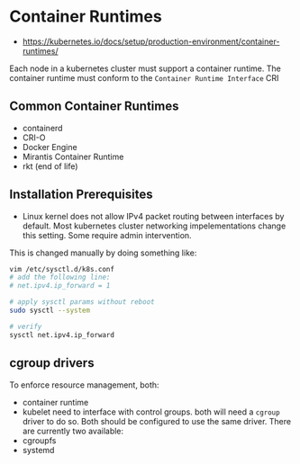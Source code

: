 # Container Runtimes

- https://kubernetes.io/docs/setup/production-environment/container-runtimes/

Each node in a kubernetes cluster must support a container runtime.
The container runtime must conform to the `Container Runtime Interface` CRI

## Common Container Runtimes

- containerd
- CRI-O
- Docker Engine
- Mirantis Container Runtime
- rkt (end of life)

## Installation Prerequisites

- Linux kernel does not allow IPv4 packet routing between interfaces
  by default.  Most kubernetes cluster networking impelementations
  change this setting.  Some require admin intervention.

This is changed manually by doing something like:

```bash
vim /etc/sysctl.d/k8s.conf
# add the following line:
# net.ipv4.ip_forward = 1

# apply sysctl params without reboot
sudo sysctl --system

# verify
sysctl net.ipv4.ip_forward
```

## cgroup drivers

To enforce resource management, both:
- container runtime
- kubelet
need to interface with control groups. both will need a 
`cgroup` driver to do so.  Both should be configured 
to use the same driver.  There are currently two available:
- cgroupfs
- systemd

